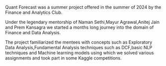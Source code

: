 Quant Forecast was a summer project offered in the summer of 2024 by the Finance and Analytics Club.


Under the legendary mentorship of Naman Sethi,Mayur Agrawal,Anitej Jain and Prem Kansagra we started a months long journey into the domain of Finance and Data Analysis.


The project familiarized the mentees with concepts such as Exploratory Data Analysis,Fundamental Analysis techniques such as DCF,basic NLP techniques and Machine learning models using which we solved various assignments and took part in some Kaggle competitions.


